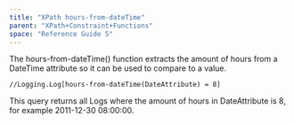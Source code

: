 ```yaml
---
title: "XPath hours-from-dateTime"
parent: "XPath+Constraint+Functions"
space: "Reference Guide 5"
---
```



The hours-from-dateTime() function extracts the amount of hours from a DateTime attribute so it can be used to compare to a value.

```
//Logging.Log[hours-from-dateTime(DateAttribute) = 8]

```

This query returns all Logs where the amount of hours in DateAttribute is 8, for example 2011-12-30 08:00:00.
